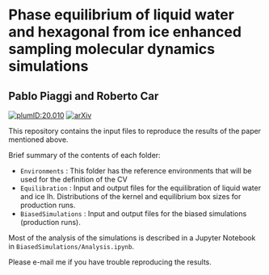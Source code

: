 # Phase equilibrium of liquid water and hexagonal from ice enhanced sampling molecular dynamics simulations
## Pablo Piaggi and Roberto Car

[![plumID:20.010](https://www.plumed-nest.org/eggs/20/010/badge.svg)](https://www.plumed-nest.org/eggs/20/010/)
[![arXiv](http://img.shields.io/badge/arXiv-2004.08465-B31B1B.svg)](https://arxiv.org/abs/2004.08465)

This repository contains the input files to reproduce the results of the paper mentioned above. 

Brief summary of the contents of each folder:
* ```Environments``` : This folder has the reference environments that will be used for the definition of the CV
* ```Equilibration``` : Input and output files for the equilibration of liquid water and ice Ih. Distributions of the kernel and equilibrium box sizes for production runs.
* ```BiasedSimulations``` : Input and output files for the biased simulations (production runs).

Most of the analysis of the simulations is described in a Jupyter Notebook in ```BiasedSimulations/Analysis.ipynb```.

Please e-mail me if you have trouble reproducing the results.
